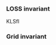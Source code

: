 ### LOSS invariant
KLSfl

### Grid invariant
<!--stackedit_data:
eyJoaXN0b3J5IjpbLTUwNjkxMzk4OV19
-->